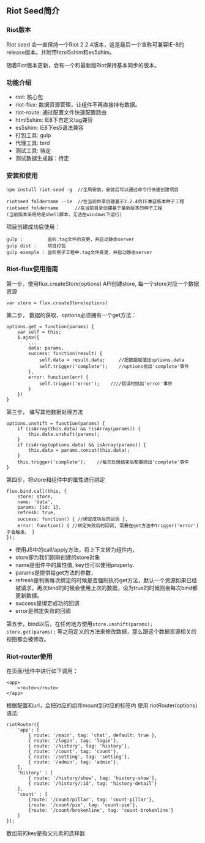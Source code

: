 ## Riot Seed简介
### Riot版本
Riot seed 会一直保持一个Riot 2.2.4版本，这是最后一个宣称可兼容IE-8的release版本。并附带html5shim和es5shim。

随着Riot版本更新，会有一个和最新版Riot保持基本同步的版本。

### 功能介绍
- riot: 核心包
- riot-flux: 数据资源管理，让组件不再直接持有数据。
- riot-route: 通过配置文件快速配置路由
- html5shim: IE8下自定义tag兼容
- es5shim: IE8下es5语法兼容
- 打包工具: gulp
- 代理工具: bird
- 测试工具: 待定
- 测试数据生成器：待定

### 安装和使用

    npm install riot-seed -g  //全局安装，安装后可以通过命令行快速创建项目

    riotseed foldername --ie  //在当前目录创建基于2.2.4的IE兼容版本种子工程
    riotseed foldername      //在当前目录创建基于最新版本的种子工程
    (当前版本采用的是shell脚本，无法在windows下运行)

项目创建成功后使用：

    gulp :         监听.tag文件的变更，并启动静态server
    gulp dist :    项目打包
    gulp example : 监听例子工程中.tag文件变更，并启动静态server

### Riot-flux使用指南

第一步，使用flux.createStore(options) API创建store, 每一个store对应一个数据资源

    var store = flux.createStore(options)
    
第二步， 数据的获取，options必须拥有一个get方法：
    
    options.get = function(params) {
        var self = this;
        $.ajax({
            ...
            data: params,
            success: function(result) {
                self.data = result.data;     //把数据赋值给options.data
                self.trigger('complete');    //options抛出'complete'事件
            },
            error: function(err) {
                self.trigger('error');    ////错误时抛出'error'事件
            }
        })
    }
    
第三步， 编写其他数据处理方法
    
    options.unshift = function(params) {
        if (isArray(this.data) && !isArray(params)) {
            this.data.unshift(params);
        }
        if (isArray(options.data) && isArray(params)) {
            this.data = params.concat(this.data);
        }
        this.trigger('complete');    //每次处理结束后都要抛出'complete'事件
    }  
    
第四步，将store和组件中的属性进行绑定

    flux.bind.call(this, {
        store: store, 
        name: 'data', 
        params: {id: 1},
        refresh: true,
        success: function() { //绑定成功后的回调 },
        error: function() { //绑定失败后的回调, 需要在get方法中trigger('error')才会触发。 }
    });
    
- 使用JS中的call/apply方法，将上下文转为组件内， 
- store即为我们刚刚创建的store对象
- name是组件中的属性值, key也可以使用property.
- params是提供给get方法的参数，
- refresh是判断每次绑定的时候是否强制执行get方法，默认一个资源如果已经被请求，再次bind的时候会使用上次的数据，设为true的时候则会每次bind都更新数据。
- success是绑定成功的回调
- error是绑定失败的回调

第五步，bind以后，在任何地方使用`store.unshift(params); store.get(params);` 等之前定义的方法来修改数据，那么跟这个数据资源相关的视图都会被修改。


### Riot-router使用
在页面/组件中进行如下调用：

    <app>
        <route></route>
    </app>
根据配置和url，会把对应的组件mount到对应的<route>标签内 
使用 riotRouter(options) 语法:  
    
    riotRouter({
        'app': [
            { route: '/main', tag: 'chat', default: true },
            { route: '/login', tag: 'login'},
            { route: '/history', tag: 'history'},
            { route: '/count', tag: 'count'},
            { route: '/setting', tag: 'setting'},
            { route: '/admin', tag: 'admin'},
        ],
        'history' : [
            { route: '/history/show', tag: 'history-show'},
            { route: '/history/:id', tag: 'history-detail'}
        ],
        'count' : [
            {route: '/count/pillar', tag: 'count-pillar'},
            {route: '/count/pie', tag: 'count-pie'},
            {route: '/count/brokenline', tag: 'count-brokenline'}
        ]
    });
    
数组前的key是指父元素的选择器